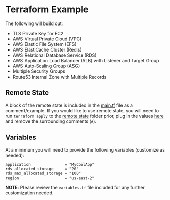 # Terraform Example
The following will build out:

* TLS Private Key for EC2
* AWS Virtual Private Cloud (VPC)
* AWS Elastic File System (EFS)
* AWS ElastiCache Cluster (Redis)
* AWS Relational Database Service (RDS)
* AWS Application Load Balancer (ALB) with Listener and Target Group
* AWS Auto-Scaling Group (ASG)
* Multiple Security Groups
* Route53 Internal Zone with Multiple Records

## Remote State
A block of the remote state is included in the [main.tf](main.tf:#L26) file as a comment/example. If you would like to use remote state, you will need to run `terraform apply` to the [remote state](../../remote-state) folder prior, plug in the values [here](main.tf#L26) and remove the surrounding comments (`#`).

## Variables
At a minimum you will need to provide the following variables (customize as needed):
```text
application               = "MyCoolApp"
rds_allocated_storage     = "20"
rds_max_allocated_storage = "100"
region                    = "us-east-2"
```

**NOTE**: Please review the `variables.tf` file included for any further customization needed.
